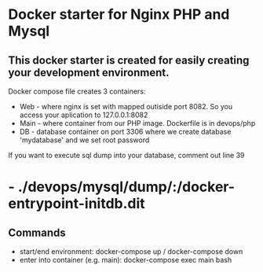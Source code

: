 # Docker starter for Nginx PHP and Mysql

## This docker starter is created for easily creating your development environment.
Docker compose file creates 3 containers:
  * Web - where nginx is set with mapped outiside port 8082. So you access your aplication to 127.0.0.1:8082
  * Main - where container from our PHP image. Dockerfile is in devops/php
  * DB - database container on port 3306 where we create database 'mydatabase' and we set root password
  
  If you want to execute sql dump into your database, comment out line 39
   # - ./devops/mysql/dump/:/docker-entrypoint-initdb.dit
   
 ## Commands

* start/end environment: docker-compose up / docker-compose down
* enter into container (e.g. main): docker-compose exec main bash
